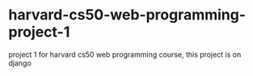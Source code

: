 # harvard-cs50-web-programming-project-1
project 1 for harvard cs50 web programming course, this project is on django
